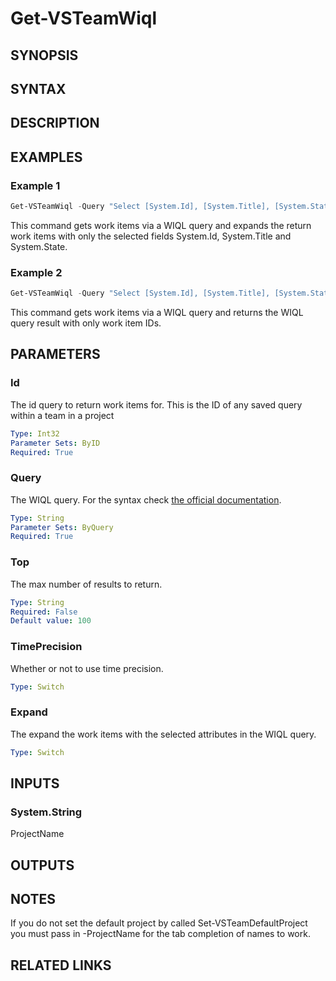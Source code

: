 <!-- #include "./common/header.md" -->

# Get-VSTeamWiql

## SYNOPSIS

<!-- #include "./synopsis/Get-VSTeamWiql.md" -->

## SYNTAX

## DESCRIPTION

<!-- #include "./synopsis/Get-VSTeamWiql.md" -->

## EXAMPLES

### Example 1

```powershell
Get-VSTeamWiql -Query "Select [System.Id], [System.Title], [System.State] From WorkItems" -Team "MyProject Team" -Project "MyProject" -Expand
```

This command gets work items via a WIQL query and expands the return work items with only the selected fields System.Id, System.Title and System.State.

### Example 2

```powershell
Get-VSTeamWiql -Query "Select [System.Id], [System.Title], [System.State] From WorkItems" -Team "MyProject Team" -Project "MyProject"
```

This command gets work items via a WIQL query and returns the WIQL query result with only work item IDs.

## PARAMETERS

### Id

The id query to return work items for. This is the ID of any saved query within a team in a project

```yaml
Type: Int32
Parameter Sets: ByID
Required: True
```

### Query

The WIQL query. For the syntax check [the official documentation](https://docs.microsoft.com/en-us/azure/devops/boards/queries/wiql-syntax?view=azure-devops).

```yaml
Type: String
Parameter Sets: ByQuery
Required: True
```

### Top

The max number of results to return.

```yaml
Type: String
Required: False
Default value: 100
```

### TimePrecision

Whether or not to use time precision.

```yaml
Type: Switch
```

### Expand

The expand the work items with the selected attributes in the WIQL query.

```yaml
Type: Switch
```

## INPUTS

### System.String

ProjectName

## OUTPUTS

## NOTES

If you do not set the default project by called Set-VSTeamDefaultProject you must pass in -ProjectName for the tab completion of names to work.

<!-- #include "./common/prerequisites.md" -->

## RELATED LINKS
